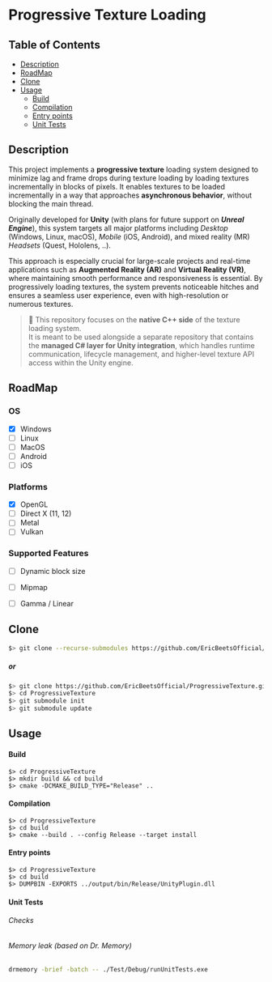 # Progressive Texture Loading

## Table of Contents
 - [Description](#description)
 - [RoadMap](#roadmap)
 - [Clone](#clone)
 - [Usage](#usage)
    - [Build](#build)
    - [Compilation](#compilation)
    - [Entry points](#entry-points)
    - [Unit Tests](#unit-tests)

<a id="description"></a>
## Description
This project implements a **progressive texture** loading system designed to minimize lag and frame drops during texture loading by loading textures incrementally in blocks of pixels. It enables textures to be loaded incrementally in a way that approaches **asynchronous behavior**, without blocking the main thread.

Originally developed for **Unity** (with plans for future support on ***Unreal Engine***), this system targets all major platforms including *Desktop* (Windows, Linux, macOS), *Mobile* (iOS, Android), and mixed reality (MR) *Headsets* (Quest, Hololens, ..).

This approach is especially crucial for large-scale projects and real-time applications such as **Augmented Reality (AR)** and **Virtual Reality (VR)**, where maintaining smooth performance and responsiveness is essential. By progressively loading textures, the system prevents noticeable hitches and ensures a seamless user experience, even with high-resolution or numerous textures.

> 🔗 This repository focuses on the **native C++ side** of the texture loading system.  
> It is meant to be used alongside a separate repository that contains the **managed C# layer for Unity integration**, which handles runtime communication, lifecycle management, and higher-level texture API access within the Unity engine.

<a id="roadmap"></a>
## RoadMap

### OS
- [X] Windows
- [ ] Linux
- [ ] MacOS
- [ ] Android
- [ ] iOS

### Platforms
- [X] OpenGL
- [ ] Direct X (11, 12)
- [ ] Metal
- [ ] Vulkan

### Supported Features
- [ ] Dynamic block size
- [ ] Mipmap
- [ ] Gamma / Linear


<a id="clone"></a>
## Clone
```sh
$> git clone --recurse-submodules https://github.com/EricBeetsOfficial/ProgressiveTexture.git
```
##### or
```sh
$> git clone https://github.com/EricBeetsOfficial/ProgressiveTexture.git
$> cd ProgressiveTexture
$> git submodule init
$> git submodule update
```

<a id="usage"></a>
## Usage

<a id="build"></a>
#### Build
```
$> cd ProgressiveTexture
$> mkdir build && cd build
$> cmake -DCMAKE_BUILD_TYPE="Release" ..
```

<a id="compilation"></a>
#### Compilation
```
$> cd ProgressiveTexture
$> cd build
$> cmake --build . --config Release --target install
```

<a id="entry-points"></a>
#### Entry points
```
$> cd ProgressiveTexture
$> cd build
$> DUMPBIN -EXPORTS ../output/bin/Release/UnityPlugin.dll
```

<a id="unit-tests"></a>
#### Unit Tests
###### Checks
###### Memory leak (based on Dr. Memory)
```sh
drmemory -brief -batch -- ./Test/Debug/runUnitTests.exe
```